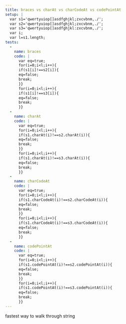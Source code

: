 ```yaml
---
title: braces vs charAt vs charCodeAt vs codePointAt
setup: |
  var s1='qwertyuiop[]asdfghjkl;zxcvbnm,./';
  var s2='qwertyuiop[]asdfghjkl;zxcvbnm,./';
  var s3='qwertyuiop[]asdfghjkl:zxcvbnm,./';
  var i;
  var l=s1.length;
tests:
  -
    name: braces
    code: |
      var eq=true;
      for(i=0;i<l;i++){
      if(s1[i]!==s2[i]){
      eq=false;
      break;
      }}
      for(i=0;i<l;i++){
      if(s1[i]!==s3[i]){
      eq=false;
      break;
      }}
  -
    name: charAt
    code: |
      var eq=true;
      for(i=0;i<l;i++){
      if(s1.charAt(i)!==s2.charAt(i)){
      eq=false;
      break;
      }}
      for(i=0;i<l;i++){
      if(s1.charAt(i)!==s3.charAt(i)){
      eq=false;
      break;
      }}
  -
    name: charCodeAt
    code: |
      var eq=true;
      for(i=0;i<l;i++){
      if(s1.charCodeAt(i)!==s2.charCodeAt(i)){
      eq=false;
      break;
      }}
      for(i=0;i<l;i++){
      if(s1.charCodeAt(i)!==s3.charCodeAt(i)){
      eq=false;
      break;
      }}
  -
    name: codePointAt
    code: |
      var eq=true;
      for(i=0;i<l;i++){
      if(s1.codePointAt(i)!==s2.codePointAt(i)){
      eq=false;
      break;
      }}
      for(i=0;i<l;i++){
      if(s1.codePointAt(i)!==s3.codePointAt(i)){
      eq=false;
      break;
      }}
---
```

fastest way to walk through string
